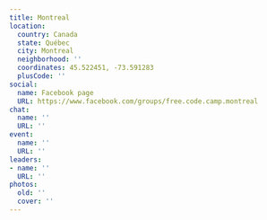 ```yaml
---
title: Montreal
location:
  country: Canada
  state: Québec
  city: Montreal
  neighborhood: ''
  coordinates: 45.522451, -73.591283
  plusCode: ''
social:
  name: Facebook page
  URL: https://www.facebook.com/groups/free.code.camp.montreal
chat:
  name: ''
  URL: ''
event:
  name: ''
  URL: ''
leaders:
- name: ''
  URL: ''
photos:
  old: ''
  cover: ''
---
```

